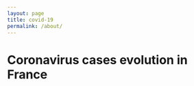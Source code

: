 ```yaml
---
layout: page
title: covid-19
permalink: /about/
---
```


# Coronavirus cases evolution in France
<html>

<head>
    <!--Load the AJAX API-->
    <script type="text/javascript" src="https://code.jquery.com/jquery-2.2.4.min.js"></script>
    <script type="text/javascript" src="https://www.gstatic.com/charts/loader.js"></script>
    <script type="text/javascript">
        const daysNumber = 7;

        var startDate = new Date(Date.now());
        startDate.setDate(startDate.getDate() - daysNumber);

        var url = {
            "confirmed": "https://api.covid19api.com/total/country/france/status/confirmed",
            "deaths": "https://api.covid19api.com/total/country/france/status/deaths",
            "recovered": "https://api.covid19api.com/total/country/france/status/recovered",
        };

        var data = {};

        // Load the Visualization API and the corechart package.
        google.charts.load('current', { 'packages': ['corechart'] });

        // Set a callback to run when the Google Visualization API is loaded.
        google.charts.setOnLoadCallback(drawChart);

        function getConfirmed() {
            return $.get(url.confirmed);
        }

        function getRecovered(confirmed) {
            confirmed = confirmed.slice(Math.max(confirmed.length - daysNumber, 0));
            for (const item of confirmed) {
                var theDate = new Date(Date.parse(item.Date));
                data.addRow([theDate, item.Cases, 0, 0]);
            }
            return $.get(url.recovered);
        }

        function getDeaths(recovered) {
            var row = 0;
            recovered = recovered.slice(Math.max(recovered.length - daysNumber, 0));
            for (const item of recovered) {
                data.setCell(row, 2, item.Cases);
                row++;
            }
            return $.get(url.deaths);
        }

        function finalize(deaths) {
            var row = 0;
            deaths = deaths.slice(Math.max(deaths.length - daysNumber, 0));
            for (const item of deaths) {
                data.setCell(row, 3, item.Cases);
                row++;
            }

            // Set chart options
            var options = {
                title: 'COVID-19 cases in France in the last ' + daysNumber + ' days',
                curveType: 'function',
                legend: { position: 'bottom' },
                colors: ['blue', 'green', 'red'],
            };

            // Instantiate and draw our chart, passing in some options.
            var chart = new google.visualization.LineChart(document.getElementById('curve_chart'));
            chart.draw(data, options);
        }

        // Callback that creates and populates a data table,
        // instantiates the pie chart, passes in the data and
        // draws it.
        function drawChart() {
            data = new google.visualization.DataTable();

            data.addColumn("datetime", "Date");
            data.addColumn("number", "Confirmed");
            data.addColumn("number", "Recovered");
            data.addColumn("number", "Deaths");
            var formatter = new google.visualization.DateFormat({ formatType: 'short', pattern: 'dd/MM/yy' });
            formatter.format(data, 0);

            getConfirmed().then(getRecovered).then(getDeaths).then(finalize);
        }
    </script>
</head>

<body>
    <!--Div that will hold the pie chart-->
    <div id="curve_chart" style="width: 900px; height: 500px"></div>
</body>

</html>